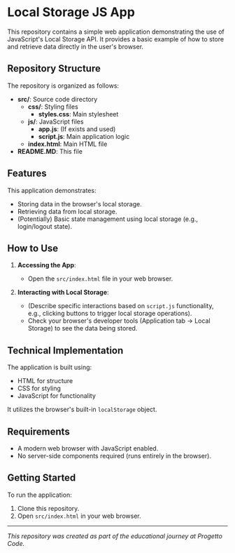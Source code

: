 # Local Storage JS App

This repository contains a simple web application demonstrating the use of JavaScript's Local Storage API. It provides a basic example of how to store and retrieve data directly in the user's browser.

## Repository Structure

The repository is organized as follows:

- **src/**: Source code directory
  - **css/**: Styling files
    - **styles.css**: Main stylesheet
  - **js/**: JavaScript files
    - **app.js**: (If exists and used)
    - **script.js**: Main application logic
  - **index.html**: Main HTML file
- **README.MD**: This file

## Features

This application demonstrates:

- Storing data in the browser's local storage.
- Retrieving data from local storage.
- (Potentially) Basic state management using local storage (e.g., login/logout state).

## How to Use

1. **Accessing the App**:
   - Open the `src/index.html` file in your web browser.

2. **Interacting with Local Storage**:
   - (Describe specific interactions based on `script.js` functionality, e.g., clicking buttons to trigger local storage operations).
   - Check your browser's developer tools (Application tab -> Local Storage) to see the data being stored.

## Technical Implementation

The application is built using:
- HTML for structure
- CSS for styling
- JavaScript for functionality

It utilizes the browser's built-in `localStorage` object.

## Requirements

- A modern web browser with JavaScript enabled.
- No server-side components required (runs entirely in the browser).

## Getting Started

To run the application:

1. Clone this repository.
2. Open `src/index.html` in your web browser.

---

*This repository was created as part of the educational journey at Progetto Code.*